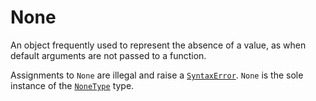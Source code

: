 # None

An object frequently used to represent the absence of a value, as when default arguments are not passed to a function.

Assignments to `None` are illegal and raise a [`SyntaxError`](/exceptions/SyntaxError.md). `None` is the sole instance of the [`NoneType`](/modules/types/NoneType.md) type.
